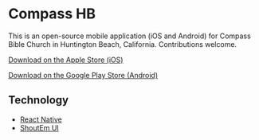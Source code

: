 # Compass HB

This is an open-source mobile application (iOS and Android) for Compass Bible Church in Huntington Beach, California. Contributions welcome.

[Download on the Apple Store (iOS)](https://appsto.re/us/n_WA6.i)

[Download on the Google Play Store (Android)](https://play.google.com/store/apps/details?id=com.compasshb.mobile)

## Technology

* [React Native](https://facebook.github.io/react-native/)
* [ShoutEm UI](https://shoutem.github.io/docs/ui-toolkit/introduction)